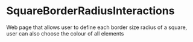 # SquareBorderRadiusInteractions
Web page that allows user to define each border size radius of a square, user can also choose the colour of all elements
